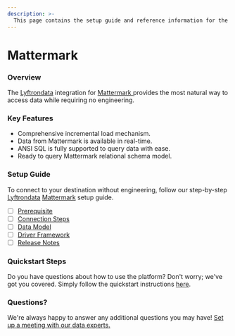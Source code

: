```yaml
---
description: >-
  This page contains the setup guide and reference information for the Mattermark source connector.
---
```


# Mattermark

### Overview

The [Lyftrondata](https://www.lyftrondata.com/) integration for [Mattermark](https://www.lyftrondata.com/integration/mattermark/)[ ](https://www.lyftrondata.com/integration/mattermark/)provides the most natural way to access data while requiring no engineering.

### Key Features

* Comprehensive incremental load mechanism.
* Data from Mattermark is available in real-time.&#x20;
* ANSI SQL is fully supported to query data with ease.
* Ready to query Mattermark relational schema model.

### Setup Guide

To connect to your destination without engineering, follow our step-by-step [Lyftrondata](https://www.lyftrondata.com/)  [Mattermark](https://www.lyftrondata.com/integration/mattermark/) setup guide.

* [ ] [Prerequisite](../../sales-analytics/mattermark/prerequisite.md)
* [ ] [Connection Steps](../../sales-analytics/mattermark/connection-steps.md)
* [ ] [Data Model](../../sales-analytics/mattermark/data-model/)
* [ ] [Driver Framework](../../sales-analytics/mattermark/driver-framework/)
* [ ] [Release Notes](../../sales-analytics/mattermark/release-notes.md)

### Quickstart Steps

Do you have questions about how to use the platform? Don't worry; we've got you covered. Simply follow the quickstart instructions [here](../../../quickstart-steps.md).

### Questions? <a href="#questions" id="questions"></a>

We're always happy to answer any additional questions you may have! [Set up a meeting with our data experts.](https://www.lyftrondata.com/book-a-meeting/)

